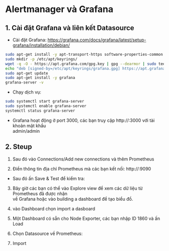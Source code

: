 # Alertmanager và Grafana

## 1. Cài đặt Grafana và liên kết Datasource

- Cài đặt Grafana: https://grafana.com/docs/grafana/latest/setup-grafana/installation/debian/

``` bash
sudo apt-get install -y apt-transport-https software-properties-common wget
sudo mkdir -p /etc/apt/keyrings/
wget -q -O - https://apt.grafana.com/gpg.key | gpg --dearmor | sudo tee /etc/apt/keyrings/grafana.gpg > /dev/null
echo "deb [signed-by=/etc/apt/keyrings/grafana.gpg] https://apt.grafana.com stable main" | sudo tee -a /etc/apt/sources.list.d/grafana.list
sudo apt-get update
sudo apt-get install -y grafana
grafana-server -v
```

- Chạy dịch vụ:

``` bash
sudo systemctl start grafana-server
sudo systemctl enable grafana-server
systemctl status grafana-server
```

- Grafana hoạt động ở port 3000, các bạn truy cập http://:3000 với tài khoản mật khẩu <br> admin/admin

## 2. Steup

1. Sau đó vào Connections/Add new connections và thêm Prometheus

2. Điền thông tin địa chỉ Prometheus mà các bạn kết nối: http://<ip-server>:9090 

- Sau đó ấn Save & Test để kiểm tra:

3. Bây giờ các bạn có thể vào Explore view để xem các dữ liệu từ Prometheus đã được nhận <br> về Grafana hoặc vào building a dashboard để tạo biểu đồ.

4. vào Dashboard chọn import a dasboard 

5. Một Dashboard có sẵn cho Node Exporter, các bạn nhập ID 1860 và ấn Load

6. Chọn Datasource về Prometheus:

7. Import